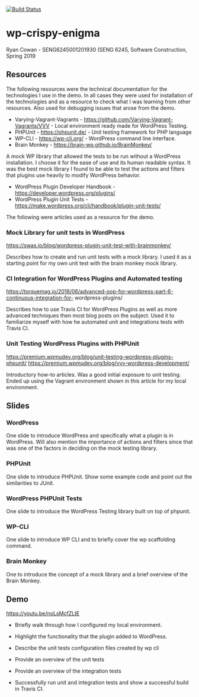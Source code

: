 [![Build Status](https://travis-ci.com/cowanr/wp-crispy-enigma.svg?branch=master)](https://travis-ci.com/cowanr/wp-crispy-enigma)

# wp-crispy-enigma

Ryan Cowan - SENG6245001201930 (SENG 6245, Software Construction, Spring 2019

## Resources

The following resources were the technical documentation for the technologies I use in the demo. In all cases they were used for installation of the technologies and as a resource to check what I was learning from other resources. Also used for debugging issues that arose from the demo.

* Varying-Vagrant-Vagrants - https://github.com/Varying-Vagrant-Vagrants/VVV - Local
environment ready made for WordPress Testing.
* PHPUnit - https://phpunit.de/ - Unit testing framework for PHP language
* WP-CLI - https://wp-cli.org/ - WordPress command line interface.
* Brain Monkey - https://brain-wp.github.io/BrainMonkey/

A mock WP library that allowed the tests to be run without a WordPress installation. I choose it for the ease of use and its human readable syntax. It was the best mock library I found to be able to test the actions and filters that plugins use heavily to modify WordPress behavior.

* WordPress Plugin Developer Handbook - https://developer.wordpress.org/plugins/
* WordPress Plugin Unit Tests - https://make.wordpress.org/cli/handbook/plugin-unit-tests/

The following were articles used as a resource for the demo.

### Mock Library for unit tests in WordPress

https://swas.io/blog/wordpress-plugin-unit-test-with-brainmonkey/

Describes how to create and run unit tests with a mock library. I used it as a starting point for my own unit test with the brain monkey mock library. 

### CI Integration for WordPress Plugins and Automated testing

https://torquemag.io/2018/06/advanced-oop-for-wordpress-part-6-continuous-integration-for-
wordpress-plugins/

Describes how to use Travis CI for WordPress Plugins as well as more advanced techniques then most blog posts on the subject. Used it to familiarize myself with how he automated unit and integrations tests with Travis CI.

### Unit Testing WordPress Plugins with PHPUnit

https://premium.wpmudev.org/blog/unit-testing-wordpress-plugins-phpunit/
https://premium.wpmudev.org/blog/vvv-wordpress-development/

Introductory how-to articles. Was a good initial exposure to unit testing. Ended up using the Vagrant environment shown in this article for my local environment.

## Slides

### WordPress

One slide to introduce WordPress and specifically what a plugin is in WordPress. Will also mention the importance of actions and filters since that was one of the factors in deciding on the mock testing library.

### PHPUnit

One slide to introduce PHPUnit. Show some example code and point out the similarities to JUnit.

### WordPress PHPUnit Tests

One slide to introduce the WordPress Testing library built on top of phpunit.

### WP-CLI

One slide to introduce WP CLI and to briefly cover the wp scaffolding command.

### Brain Monkey

One to introduce the concept of a mock library and a brief overview of the Brain Monkey.

## Demo

  https://youtu.be/noLsMcfZLtE

* Briefly walk through how I configured my local environment.

* Highlight the functionality that the plugin added to WordPress.

* Describe the unit tests configuration files created by wp cli

* Provide an overview of the unit tests

* Provide an overview of the integration tests

* Successfully run unit and integration tests and show a successful build in Travis CI.


